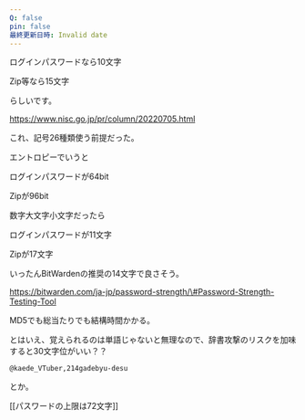 ```yaml
---
Q: false
pin: false
最終更新日時: Invalid date
---
```

  

ログインパスワードなら10文字

Zip等なら15文字

らしいです。

https://www.nisc.go.jp/pr/column/20220705.html

これ、記号26種類使う前提だった。

エントロピーでいうと

ログインパスワードが64bit

Zipが96bit

  

数字大文字小文字だったら

ログインパスワードが11文字

Zipが17文字

  

いったんBitWardenの推奨の14文字で良さそう。

  

https://bitwarden.com/ja-jp/password-strength/\#Password-Strength-Testing-Tool

  

MD5でも総当たりでも結構時間かかる。

  

  

とはいえ、覚えられるのは単語じゃないと無理なので、辞書攻撃のリスクを加味すると30文字位がいい？？

`@kaede_VTuber,214gadebyu-desu`

とか。

  

  

[[パスワードの上限は72文字]]